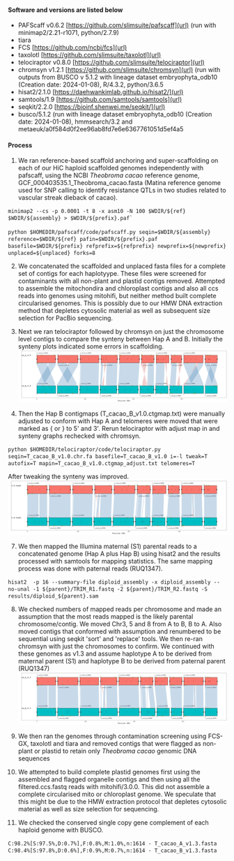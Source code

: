 #### Software and versions are listed below

- PAFScaff v0.6.2 [https://github.com/slimsuite/pafscaff](url) (run with minimap2/2.21-r1071, python/2.7.9)
- tiara
- FCS [https://github.com/ncbi/fcs](url)
- taxolotl [https://github.com/slimsuite/taxolotl](url)
- telociraptor v0.8.0 [https://github.com/slimsuite/telociraptor](url)
- chromsyn v1.2.1 [https://github.com/slimsuite/chromsyn](url) (run with outputs from BUSCO v 5.1.2 with lineage dataset embryophyta_odb10 (Creation date: 2024-01-08), R/4.3.2, python/3.6.5
- hisat2/2.1.0 [https://daehwankimlab.github.io/hisat2/](url)
- samtools/1.9 [https://github.com/samtools/samtools](url)
- seqkit/2.2.0 [https://bioinf.shenwei.me/seqkit/](url)
- busco/5.1.2 (run with lineage dataset embryophyta_odb10 (Creation date: 2024-01-08), hmmsearch/3.2 and metaeuk/a0f584d0f2ee96ab8fd7e6e6367761051d5ef4a5

#### Process

1. We ran reference-based scaffold anchoring and super-scaffolding on each of our HiC haploid scaffolded genomes independently with pafscaff, using the NCBI _Theobroma cacao_ reference genome, GCF_000403535.1_Theobroma_cacao.fasta (Matina reference genome used for SNP calling to identify resistance QTLs in two studies related to vascular streak dieback of cacao).

```
minimap2 --cs -p 0.0001 -t 8 -x asm10 -N 100 $WDIR/${ref}  $WDIR/${assembly} > $WDIR/${prefix}.paf`

python $HOMEDIR/pafscaff/code/pafscaff.py seqin=$WDIR/${assembly} reference=$WDIR/${ref} pafin=$WDIR/${prefix}.paf basefile=$WDIR/${prefix} refprefix=${refprefix} newprefix=${newprefix} unplaced=${unplaced} forks=8
```

2. We concatenated the scaffolded and unplaced fasta files for a complete set of contigs for each haplotyype. These files were screened for contaminants with all non-plant and plastid contigs removed. Attempted to assemble the mitochondira and chloroplast contigs and also all ccs reads into genomes using mitohifi, but neither method built complete circularised genomes. This is possibly due to our HMW DNA extraction method that depletes cytosolic material as well as subsequent size selection for PacBio sequencing.

3. Next we ran telociraptor followed by chromsyn on just the chromosome level contigs to compare the synteny between Hap A and B.  Initially the synteny plots indicated some errors in scaffolding.
 ![Alt text](https://github.com/peritob/Theobroma-cacao-genome/blob/main/T_cacao_v1.0.png)

4. Then the Hap B contigmaps (T_cacao_B_v1.0.ctgmap.txt) were manually adjusted to conform with Hap A and telomeres were moved that were marked as { or } to 5' and 3'. Rerun telociraptor with adjust map in and synteny graphs rechecked with chromsyn.

```
python $HOMEDIR/telociraptor/code/telociraptor.py seqin=T_cacao_B_v1.0.chr.fa basefile=T_cacao_B_v1.0 i=-l tweak=T autofix=T mapin=T_cacao_B_v1.0.ctgmap_adjust.txt telomeres=T
```

After tweaking the synteny was improved.
![Alt text](https://github.com/peritob/Theobroma-cacao-genome/blob/main/T_cacao_v1.1.png)

7. We then mapped the Illumina maternal (S1) parental reads to a concatenated genome (Hap A plus Hap B) using hisat2 and the results processed with samtools for mapping statistics. The same mapping process was done with paternal reads (RUQ1347).

```
hisat2	-p 16 --summary-file diploid_assembly -x diploid_assembly --no-unal -1 ${parent}/TRIM_R1.fastq -2 ${parent}/TRIM_R2.fastq -S results/diploid_${parent}.sam
```

8. We checked numbers of mapped reads per chromosome and made an assumption that the most reads mapped is the likely parental chromosome/contig. We moved Chr3, 5 and 8 from A to B, B to A. Also moved contigs that conformed with assumption and renumbered to be sequential using seqkit 'sort' and 'replace' tools. We then re-ran chromsyn with just the chromosomes to confirm. We continued with these genomes as v1.3 and assume haplotype A to be derived from maternal parent (S1) and haplotype B to be derived from paternal parent (RUQ1347)
 ![Alt text](https://github.com/peritob/Theobroma-cacao-genome/blob/main/T_cacao_v1.3.png)

9. We then ran the genomes through contamination screening using FCS-GX, taxolotl and tiara and removed contigs that were flagged as non-plant or plastid to retain only _Theobroma cacao_ genomic DNA sequences

10. We attempted to build complete plastid genomes first using the assembled and flagged organelle contigs and then using all the filtered.ccs.fastq reads with mitohifi/3.0.0. This did not assemble a complete circularised mito or chloroplast genome. We speculate that this might be due to the HMW extraction protocol that depletes cytosolic material as well as size selection for sequencing.
    
11. We checked the conserved single copy gene complement of each haploid genome with BUSCO.
```
C:98.2%[S:97.5%,D:0.7%],F:0.8%,M:1.0%,n:1614 - T_cacao_A_v1.3.fasta
C:98.4%[S:97.8%,D:0.6%],F:0.9%,M:0.7%,n:1614 - T_cacao_B_v1.3.fasta
```
    

